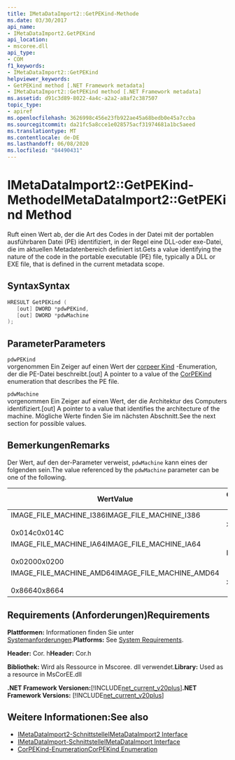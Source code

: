 ```yaml
---
title: IMetaDataImport2::GetPEKind-Methode
ms.date: 03/30/2017
api_name:
- IMetaDataImport2.GetPEKind
api_location:
- mscoree.dll
api_type:
- COM
f1_keywords:
- IMetaDataImport2::GetPEKind
helpviewer_keywords:
- GetPEKind method [.NET Framework metadata]
- IMetaDataImport2::GetPEKind method [.NET Framework metadata]
ms.assetid: d91c3d89-8022-4a4c-a2a2-a8af2c387507
topic_type:
- apiref
ms.openlocfilehash: 3626998c456e23fb922ae45a68bedb0e45a7ccba
ms.sourcegitcommit: da21fc5a8cce1e028575acf31974681a1bc5aeed
ms.translationtype: MT
ms.contentlocale: de-DE
ms.lasthandoff: 06/08/2020
ms.locfileid: "84490431"
---
```

# <a name="imetadataimport2getpekind-method"></a><span data-ttu-id="3ebea-102">IMetaDataImport2::GetPEKind-Methode</span><span class="sxs-lookup"><span data-stu-id="3ebea-102">IMetaDataImport2::GetPEKind Method</span></span>
<span data-ttu-id="3ebea-103">Ruft einen Wert ab, der die Art des Codes in der Datei mit der portablen ausführbaren Datei (PE) identifiziert, in der Regel eine DLL-oder exe-Datei, die im aktuellen Metadatenbereich definiert ist.</span><span class="sxs-lookup"><span data-stu-id="3ebea-103">Gets a value identifying the nature of the code in the portable executable (PE) file, typically a DLL or EXE file, that is defined in the current metadata scope.</span></span>  
  
## <a name="syntax"></a><span data-ttu-id="3ebea-104">Syntax</span><span class="sxs-lookup"><span data-stu-id="3ebea-104">Syntax</span></span>  
  
```cpp  
HRESULT GetPEKind (  
   [out] DWORD *pdwPEKind,  
   [out] DWORD *pdwMachine  
);  
```  
  
## <a name="parameters"></a><span data-ttu-id="3ebea-105">Parameter</span><span class="sxs-lookup"><span data-stu-id="3ebea-105">Parameters</span></span>  
 `pdwPEKind`  
 <span data-ttu-id="3ebea-106">vorgenommen Ein Zeiger auf einen Wert der [corpeer Kind](corpekind-enumeration.md) -Enumeration, der die PE-Datei beschreibt.</span><span class="sxs-lookup"><span data-stu-id="3ebea-106">[out] A pointer to a value of the [CorPEKind](corpekind-enumeration.md) enumeration that describes the PE file.</span></span>  
  
 `pdwMachine`  
 <span data-ttu-id="3ebea-107">vorgenommen Ein Zeiger auf einen Wert, der die Architektur des Computers identifiziert.</span><span class="sxs-lookup"><span data-stu-id="3ebea-107">[out] A pointer to a value that identifies the architecture of the machine.</span></span> <span data-ttu-id="3ebea-108">Mögliche Werte finden Sie im nächsten Abschnitt.</span><span class="sxs-lookup"><span data-stu-id="3ebea-108">See the next section for possible values.</span></span>  
  
## <a name="remarks"></a><span data-ttu-id="3ebea-109">Bemerkungen</span><span class="sxs-lookup"><span data-stu-id="3ebea-109">Remarks</span></span>  
 <span data-ttu-id="3ebea-110">Der Wert, auf den der-Parameter verweist, `pdwMachine` kann eines der folgenden sein.</span><span class="sxs-lookup"><span data-stu-id="3ebea-110">The value referenced by the `pdwMachine` parameter can be one of the following.</span></span>  
  
|<span data-ttu-id="3ebea-111">Wert</span><span class="sxs-lookup"><span data-stu-id="3ebea-111">Value</span></span>|<span data-ttu-id="3ebea-112">Computerarchitektur</span><span class="sxs-lookup"><span data-stu-id="3ebea-112">Machine architecture</span></span>|  
|-----------|--------------------------|  
|<span data-ttu-id="3ebea-113">IMAGE_FILE_MACHINE_I386</span><span class="sxs-lookup"><span data-stu-id="3ebea-113">IMAGE_FILE_MACHINE_I386</span></span><br /><br /> <span data-ttu-id="3ebea-114">0x014c</span><span class="sxs-lookup"><span data-stu-id="3ebea-114">0x014C</span></span>|<span data-ttu-id="3ebea-115">x86</span><span class="sxs-lookup"><span data-stu-id="3ebea-115">x86</span></span>|  
|<span data-ttu-id="3ebea-116">IMAGE_FILE_MACHINE_IA64</span><span class="sxs-lookup"><span data-stu-id="3ebea-116">IMAGE_FILE_MACHINE_IA64</span></span><br /><br /> <span data-ttu-id="3ebea-117">0x0200</span><span class="sxs-lookup"><span data-stu-id="3ebea-117">0x0200</span></span>|<span data-ttu-id="3ebea-118">Intel IPF</span><span class="sxs-lookup"><span data-stu-id="3ebea-118">Intel IPF</span></span>|  
|<span data-ttu-id="3ebea-119">IMAGE_FILE_MACHINE_AMD64</span><span class="sxs-lookup"><span data-stu-id="3ebea-119">IMAGE_FILE_MACHINE_AMD64</span></span><br /><br /> <span data-ttu-id="3ebea-120">0x8664</span><span class="sxs-lookup"><span data-stu-id="3ebea-120">0x8664</span></span>|<span data-ttu-id="3ebea-121">x64</span><span class="sxs-lookup"><span data-stu-id="3ebea-121">x64</span></span>|  
  
## <a name="requirements"></a><span data-ttu-id="3ebea-122">Requirements (Anforderungen)</span><span class="sxs-lookup"><span data-stu-id="3ebea-122">Requirements</span></span>  
 <span data-ttu-id="3ebea-123">**Plattformen:** Informationen finden Sie unter [Systemanforderungen](../../get-started/system-requirements.md).</span><span class="sxs-lookup"><span data-stu-id="3ebea-123">**Platforms:** See [System Requirements](../../get-started/system-requirements.md).</span></span>  
  
 <span data-ttu-id="3ebea-124">**Header:** Cor. h</span><span class="sxs-lookup"><span data-stu-id="3ebea-124">**Header:** Cor.h</span></span>  
  
 <span data-ttu-id="3ebea-125">**Bibliothek:** Wird als Ressource in Mscoree. dll verwendet.</span><span class="sxs-lookup"><span data-stu-id="3ebea-125">**Library:** Used as a resource in MsCorEE.dll</span></span>  
  
 <span data-ttu-id="3ebea-126">**.NET Framework Versionen:**[!INCLUDE[net_current_v20plus](../../../../includes/net-current-v20plus-md.md)]</span><span class="sxs-lookup"><span data-stu-id="3ebea-126">**.NET Framework Versions:** [!INCLUDE[net_current_v20plus](../../../../includes/net-current-v20plus-md.md)]</span></span>  
  
## <a name="see-also"></a><span data-ttu-id="3ebea-127">Weitere Informationen:</span><span class="sxs-lookup"><span data-stu-id="3ebea-127">See also</span></span>

- [<span data-ttu-id="3ebea-128">IMetaDataImport2-Schnittstelle</span><span class="sxs-lookup"><span data-stu-id="3ebea-128">IMetaDataImport2 Interface</span></span>](imetadataimport2-interface.md)
- [<span data-ttu-id="3ebea-129">IMetaDataImport-Schnittstelle</span><span class="sxs-lookup"><span data-stu-id="3ebea-129">IMetaDataImport Interface</span></span>](imetadataimport-interface.md)
- [<span data-ttu-id="3ebea-130">CorPEKind-Enumeration</span><span class="sxs-lookup"><span data-stu-id="3ebea-130">CorPEKind Enumeration</span></span>](corpekind-enumeration.md)
